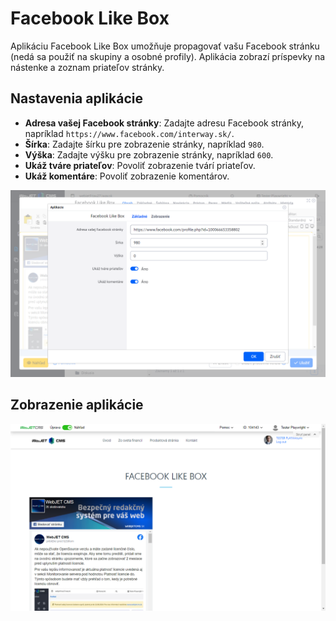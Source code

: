 # Facebook Like Box

Aplikáciu Facebook Like Box umožňuje propagovať vašu Facebook stránku (nedá sa použiť na skupiny a osobné profily). Aplikácia zobrazí príspevky na nástenke a zoznam priateľov stránky.

## Nastavenia aplikácie

- **Adresa vašej Facebook stránky**: Zadajte adresu Facebook stránky, napríklad `https://www.facebook.com/interway.sk/`.
- **Šírka**: Zadajte šírku pre zobrazenie stránky, napríklad `980`.
- **Výška**: Zadajte výšku pre zobrazenie stránky, napríklad `600`.
- **Ukáž tváre priateľov**: Povoliť zobrazenie tvárí priateľov.
- **Ukáž komentáre**: Povoliť zobrazenie komentárov.

![](editor.png)

## Zobrazenie aplikácie

![](app-facebook_like_box.png)